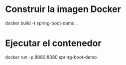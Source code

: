 # Construir la imagen Docker
docker build -t spring-boot-demo .

# Ejecutar el contenedor
docker run -p 8080:8080 spring-boot-demo